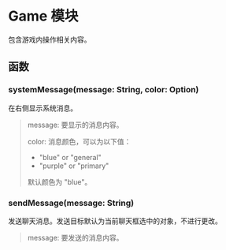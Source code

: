 # Game 模块

包含游戏内操作相关内容。

## 函数

### systemMessage(message: String, color: Option<String>)

在右侧显示系统消息。

> message: 要显示的消息内容。
>
> color: 消息颜色，可以为以下值：
>
> - "blue" or "general"
> - "purple" or "primary"
>
> 默认颜色为 "blue"。

### sendMessage(message: String)

发送聊天消息。发送目标默认为当前聊天框选中的对象，不进行更改。

> message: 要发送的消息内容。
